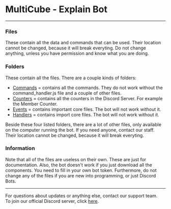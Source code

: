 # MultiCube - Explain Bot

----------------------------------------

### Files

These contain all the data and commands that can be used. Their location cannot be changed, because it will break everyting. Do not change anything, unless you have permission and know what you are doing. 

### Folders

These contain all the files. There are a couple kinds of folders:
- [Commands](https://github.com/PuffinKwadraat/MultiCube-and-Child-Servers/tree/main/Discord%20Bot/Commands) = contains all the commands. They do not work without the command_handler.js file and a couple of other files.
- [Counters](https://github.com/PuffinKwadraat/MultiCube-and-Child-Servers/tree/main/Discord%20Bot/Counters) = contains all the counters in the Discord Server. For example the Member Counter.
- [Events](https://github.com/PuffinKwadraat/MultiCube-and-Child-Servers/tree/main/Discord%20Bot/Events) = contains important core files. The bot will not work without it. 
- [Handlers](https://github.com/PuffinKwadraat/MultiCube-and-Child-Servers/tree/main/Discord%20Bot/E=Handlers) = contains import core files. The bot will not work without it. 

Beside these four listed folders, there are a lot of other files, only available on the computer running the bot. If you need anyone, contact our staff. Their location cannot be changed, because it will break everyting. 

### Information

Note that all of the files are useless on their own. These are just for documentation. Also, the bot doesn't work if you just download all the components. You need to fill in your own bot token. Furthermore, do not change any of the files if you are new into programming, or just Discord Bots. 

----------------------------------------

For questions about updates or anything else, contact our support team.<br/>
To join our official Discord server, click [here](https://discord.gg/VSE75WkgFM).<br/>
